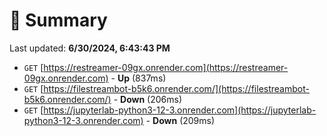 # 📖 Summary
Last updated: **6/30/2024, 6:43:43 PM**

- `GET` [https://restreamer-09gx.onrender.com](https://restreamer-09gx.onrender.com) - **Up** (837ms)
- `GET` [https://filestreambot-b5k6.onrender.com/](https://filestreambot-b5k6.onrender.com/) - **Down** (206ms)
- `GET` [https://jupyterlab-python3-12-3.onrender.com](https://jupyterlab-python3-12-3.onrender.com) - **Down** (209ms)
